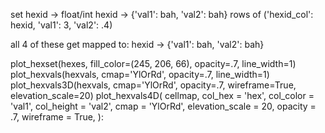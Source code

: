 
set
hexid -> float/int
hexid -> {'val1': bah, 'val2': bah}
rows of ('hexid_col': hexid, 'val1': 3, 'val2': .4)

all 4 of these get mapped to: hexid -> {'val1': bah, 'val2': bah}

plot_hexset(hexes, fill_color=(245, 206, 66), opacity=.7, line_width=1)
plot_hexvals(hexvals, cmap='YlOrRd', opacity=.7, line_width=1)
plot_hexvals3D(hexvals, cmap='YlOrRd', opacity=.7, wireframe=True, elevation_scale=20)
plot_hexvals4D(
    cellmap,
    col_hex = 'hex',
    col_color = 'val1',
    col_height = 'val2',
    cmap = 'YlOrRd',
    elevation_scale = 20,
    opacity = .7,
    wireframe = True,
):
